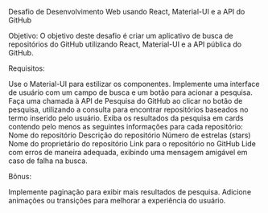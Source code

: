 Desafio de Desenvolvimento Web usando React, Material-UI e a API do GitHub
 
Objetivo:
O objetivo deste desafio é criar um aplicativo de busca de repositórios do GitHub utilizando React, Material-UI e a API pública do GitHub.
 
Requisitos:
 
Use o Material-UI para estilizar os componentes.
Implemente uma interface de usuário com um campo de busca e um botão para acionar a pesquisa.
Faça uma chamada à API de Pesquisa do GitHub ao clicar no botão de pesquisa, utilizando a consulta para encontrar repositórios baseados no termo inserido pelo usuário.
Exiba os resultados da pesquisa em cards contendo pelo menos as seguintes informações para cada repositório:
Nome do repositório
Descrição do repositório
Número de estrelas (stars)
Nome do proprietário do repositório
Link para o repositório no GitHub
Lide com erros de maneira adequada, exibindo uma mensagem amigável em caso de falha na busca.
 
Bônus:
 
Implemente paginação para exibir mais resultados de pesquisa.
Adicione animações ou transições para melhorar a experiência do usuário.
